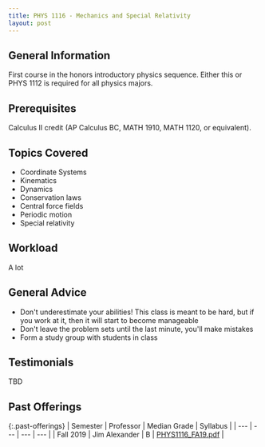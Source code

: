 ```yaml
---
title: PHYS 1116 - Mechanics and Special Relativity
layout: post
---
```


<link rel="stylesheet" href="../main.css">

## General Information

First course in the honors introductory physics sequence. Either this or PHYS 1112 is required for all physics majors. 

## Prerequisites

Calculus II credit (AP Calculus BC, MATH 1910, MATH 1120, or equivalent).

## Topics Covered

  - Coordinate Systems
  - Kinematics
  - Dynamics
  - Conservation laws
  - Central force fields
  - Periodic motion
  - Special relativity

## Workload

A lot

## General Advice

  - Don't underestimate your abilities! This class is meant to be hard, but if you work at it, then it will start to become manageable
  - Don't leave the problem sets until the last minute, you'll make mistakes
  - Form a study group with students in class

## Testimonials

TBD
## Past Offerings

{:.past-offerings}
| Semester | Professor | Median Grade | Syllabus |
| --- | --- | --- | --- |
| Fall 2019 | Jim Alexander | B | <a href="/syllabi/PHYS1116_FA19.pdf">PHYS1116_FA19.pdf</a> |
